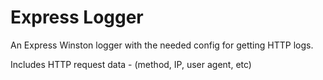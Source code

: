 # Express Logger

An Express Winston logger with the needed config for getting HTTP logs.

Includes HTTP request data - (method, IP, user agent, etc)

